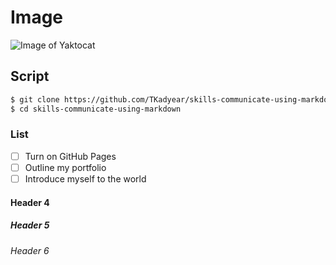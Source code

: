 # Image
![Image of Yaktocat](https://octodex.github.com/images/yaktocat.png)
## Script
```sh
$ git clone https://github.com/TKadyear/skills-communicate-using-markdown.git
$ cd skills-communicate-using-markdown
```
### List
- [ ] Turn on GitHub Pages
- [ ] Outline my portfolio
- [ ] Introduce myself to the world

#### Header 4

##### Header 5

###### Header 6
